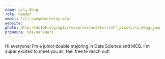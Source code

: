 ```yaml
---
name: Lili Wang
role: Reader
email: lili.wang@berkeley.edu
website: 
photo: http://ds100.org/sp23/resources/assets/staff_pics/Lili_Wang.jpeg
pronouns: She/Her/Hers
---
```

Hi everyone! I'm a junior double majoring in Data Science and MCB. I'm super excited to meet you all, feel free to reach out!
